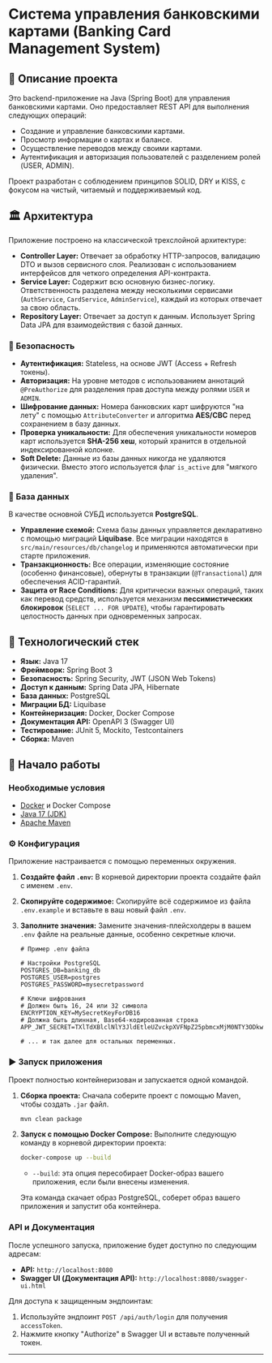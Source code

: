 # Система управления банковскими картами (Banking Card Management System)

## 📝 Описание проекта

Это backend-приложение на Java (Spring Boot) для управления банковскими картами. Оно предоставляет REST API для выполнения следующих операций:
*   Создание и управление банковскими картами.
*   Просмотр информации о картах и балансе.
*   Осуществление переводов между своими картами.
*   Аутентификация и авторизация пользователей с разделением ролей (USER, ADMIN).

Проект разработан с соблюдением принципов SOLID, DRY и KISS, с фокусом на чистый, читаемый и поддерживаемый код.

## 🏛️ Архитектура

Приложение построено на классической трехслойной архитектуре:

*   **Controller Layer:** Отвечает за обработку HTTP-запросов, валидацию DTO и вызов сервисного слоя. Реализован с использованием интерфейсов для четкого определения API-контракта.
*   **Service Layer:** Содержит всю основную бизнес-логику. Ответственность разделена между несколькими сервисами (`AuthService`, `CardService`, `AdminService`), каждый из которых отвечает за свою область.
*   **Repository Layer:** Отвечает за доступ к данным. Использует Spring Data JPA для взаимодействия с базой данных.

### 🔐 Безопасность

*   **Аутентификация:** Stateless, на основе JWT (Access + Refresh токены).
*   **Авторизация:** На уровне методов с использованием аннотаций `@PreAuthorize` для разделения прав доступа между ролями `USER` и `ADMIN`.
*   **Шифрование данных:** Номера банковских карт шифруются "на лету" с помощью `AttributeConverter` и алгоритма **AES/CBC** перед сохранением в базу данных.
*   **Проверка уникальности:** Для обеспечения уникальности номеров карт используется **SHA-256 хеш**, который хранится в отдельной индексированной колонке.
*   **Soft Delete:** Данные из базы данных никогда не удаляются физически. Вместо этого используется флаг `is_active` для "мягкого удаления".

### 🐘 База данных

В качестве основной СУБД используется **PostgreSQL**.

*   **Управление схемой:** Схема базы данных управляется декларативно с помощью миграций **Liquibase**. Все миграции находятся в `src/main/resources/db/changelog` и применяются автоматически при старте приложения.
*   **Транзакционность:** Все операции, изменяющие состояние (особенно финансовые), обернуты в транзакции (`@Transactional`) для обеспечения ACID-гарантий.
*   **Защита от Race Conditions:** Для критически важных операций, таких как перевод средств, используется механизм **пессимистических блокировок** (`SELECT ... FOR UPDATE`), чтобы гарантировать целостность данных при одновременных запросах.
## 🚀 Технологический стек

*   **Язык:** Java 17
*   **Фреймворк:** Spring Boot 3
*   **Безопасность:** Spring Security, JWT (JSON Web Tokens)
*   **Доступ к данным:** Spring Data JPA, Hibernate
*   **База данных:** PostgreSQL
*   **Миграции БД:** Liquibase
*   **Контейнеризация:** Docker, Docker Compose
*   **Документация API:** OpenAPI 3 (Swagger UI)
*   **Тестирование:** JUnit 5, Mockito, Testcontainers
*   **Сборка:** Maven

## 🏁 Начало работы

### Необходимые условия

*   [Docker](https://www.docker.com/products/docker-desktop/) и Docker Compose
*   [Java 17 (JDK)](https://www.oracle.com/java/technologies/javase/jdk17-archive-downloads.html)
*   [Apache Maven](https://maven.apache.org/download.cgi)

### ⚙️ Конфигурация

Приложение настраивается с помощью переменных окружения.

1.  **Создайте файл `.env`:**
    В корневой директории проекта создайте файл с именем `.env`.

2.  **Скопируйте содержимое:**
    Скопируйте всё содержимое из файла `.env.example` и вставьте в ваш новый файл `.env`.

3.  **Заполните значения:**
    Замените значения-плейсхолдеры в вашем `.env` файле на реальные данные, особенно секретные ключи.

    ```env
    # Пример .env файла
    
    # Настройки PostgreSQL
    POSTGRES_DB=banking_db
    POSTGRES_USER=postgres
    POSTGRES_PASSWORD=mysecretpassword
    
    # Ключи шифрования
    # Должен быть 16, 24 или 32 символа
    ENCRYPTION_KEY=MySecretKeyForDB16
    # Должна быть длинная, Base64-кодированная строка
    APP_JWT_SECRET=TXlTdXBlclNlY3JldEtleUZvckpXVFNpZ25pbmcxMjM0NTY3ODkwIQ==
    
    # ... и так далее для остальных переменных.
    ```

### ▶️ Запуск приложения

Проект полностью контейнеризован и запускается одной командой.

1.  **Сборка проекта:**
    Сначала соберите проект с помощью Maven, чтобы создать `.jar` файл.
    ```bash
    mvn clean package
    ```

2.  **Запуск с помощью Docker Compose:**
    Выполните следующую команду в корневой директории проекта:
    ```bash
    docker-compose up --build
    ```
    *   `--build`: эта опция пересобирает Docker-образ вашего приложения, если были внесены изменения.

    Эта команда скачает образ PostgreSQL, соберет образ вашего приложения и запустит оба контейнера.

###  API и Документация

После успешного запуска, приложение будет доступно по следующим адресам:

*   **API:** `http://localhost:8080`
*   **Swagger UI (Документация API):** `http://localhost:8080/swagger-ui.html`

Для доступа к защищенным эндпоинтам:
1.  Используйте эндпоинт `POST /api/auth/login` для получения `accessToken`.
2.  Нажмите кнопку "Authorize" в Swagger UI и вставьте полученный токен.

---

